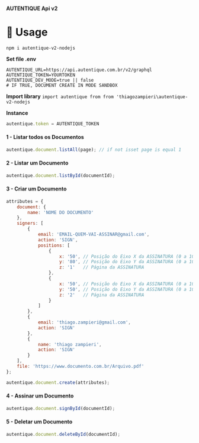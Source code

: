 #### <span style="text-align: center">AUTENTIQUE Api v2</span>
# 🚀 Usage
```shell
npm i autentique-v2-nodejs
```

**Set file .env**
```shell
AUTENTIQUE_URL=https://api.autentique.com.br/v2/graphql
AUTENTIQUE_TOKEN=YOURTOKEN
AUTENTIQUE_DEV_MODE=true || false
# IF TRUE, DOCUMENT CREATE IN MODE SANDBOX
```

**Import library** `import autentique from from 'thiagozampieri\autentique-v2-nodejs`

**Instance**
```javascript
autentique.token = AUTENTIQUE_TOKEN
```

#### 1 - Listar todos os Documentos
```javascript
autentique.document.listAll(page); // if not isset page is equal 1
```

#### 2 - Listar um Documento
```javascript
autentique.document.listById(documentId);
```

#### 3 - Criar um Documento
```javascript
attributes = {
    document: {
        name: 'NOME DO DOCUMENTO'
    },
    signers: [
        {
            email: 'EMAIL-QUEM-VAI-ASSINAR@gmail.com',
            action: 'SIGN',
            positions: [
                {
                    x: '50', // Posição do Eixo X da ASSINATURA (0 a 100) 
                    y: '80', // Posição do Eixo Y da ASSINATURA (0 a 100)
                    z: '1'   // Página da ASSINATURA
                },
                {
                    x: '50', // Posição do Eixo X da ASSINATURA (0 a 100)
                    y: '50', // Posição do Eixo Y da ASSINATURA (0 a 100)
                    z: '2'   // Página da ASSINATURA
                }
            ]
        },
        { 
            email: 'thiago.zampieri@gmail.com',
            action: 'SIGN'
        },
        { 
            name: 'thiago zampieri',
            action: 'SIGN'
        }
    ],
    file: 'https://www.documento.com.br/Arquivo.pdf'
};

autentique.document.create(attributes);
```

#### 4 - Assinar um Documento
```javascript
autentique.document.signById(documentId);
```

#### 5 - Deletar um Documento
```javascript
autentique.document.deleteById(documentId);
```
